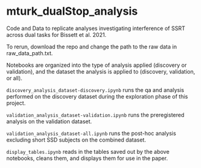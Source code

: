 # mturk_dualStop_analysis

Code and Data to replicate analyses investigating interference of SSRT across dual tasks for Bissett et al. 2021.
  
To rerun, download the repo and change the path to the raw data in raw_data_path.txt.
  
Notebooks are organized into the type of analysis applied (discovery or validation), and the dataset the analysis is applied to (discovery, validation, or all).
  
`discovery_analysis_dataset-discovery.ipynb` runs the qa and analysis performed on the discovery dataset during the exploration phase of this project.
  
`validation_analysis_dataset-validation.ipynb` runs the preregistered analysis on the validation dataset.
  
`validation_analysis_dataset-all.ipynb` runs the post-hoc analysis excluding short SSD subjects on the combined dataset.
  
`display_tables.ipynb` reads in the tables saved out by the above notebooks, cleans them, and displays them for use in the paper.